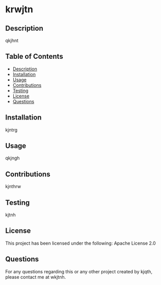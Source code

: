 
  # krwjtn

  ## Description
  qkjhnt

  ## Table of Contents
  * [Description](#description)
  * [Installation](#installation)
  * [Usage](#usage)
  * [Contributions](#contributions)
  * [Testing](#testing)
  * [License](#license)
  * [Questions](#questions)

  ## Installation
  kjntrg

  ## Usage
  qkjngh

  ## Contributions
  kjnthrw

  ## Testing
  kjtnh

  ## License
  This project has been licensed under the following: Apache License 2.0

  ## Questions
  For any questions regarding this or any other project created by kjqth, please contact me at wkjtnh.
